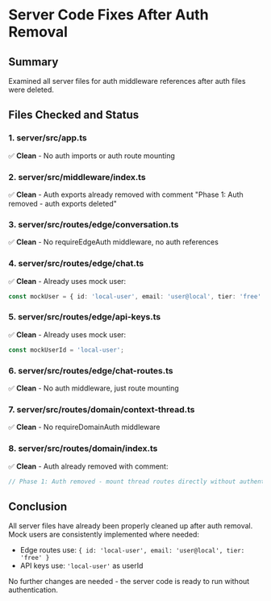 # Server Code Fixes After Auth Removal

## Summary
Examined all server files for auth middleware references after auth files were deleted.

## Files Checked and Status

### 1. server/src/app.ts
✅ **Clean** - No auth imports or auth route mounting

### 2. server/src/middleware/index.ts
✅ **Clean** - Auth exports already removed with comment "Phase 1: Auth removed - auth exports deleted"

### 3. server/src/routes/edge/conversation.ts
✅ **Clean** - No requireEdgeAuth middleware, no auth references

### 4. server/src/routes/edge/chat.ts
✅ **Clean** - Already uses mock user:
```typescript
const mockUser = { id: 'local-user', email: 'user@local', tier: 'free' };
```

### 5. server/src/routes/edge/api-keys.ts
✅ **Clean** - Already uses mock user:
```typescript
const mockUserId = 'local-user';
```

### 6. server/src/routes/edge/chat-routes.ts
✅ **Clean** - No auth middleware, just route mounting

### 7. server/src/routes/domain/context-thread.ts
✅ **Clean** - No requireDomainAuth middleware

### 8. server/src/routes/domain/index.ts
✅ **Clean** - Auth already removed with comment:
```typescript
// Phase 1: Auth removed - mount thread routes directly without authentication
```

## Conclusion
All server files have already been properly cleaned up after auth removal. Mock users are consistently implemented where needed:
- Edge routes use: `{ id: 'local-user', email: 'user@local', tier: 'free' }`
- API keys use: `'local-user'` as userId

No further changes are needed - the server code is ready to run without authentication.